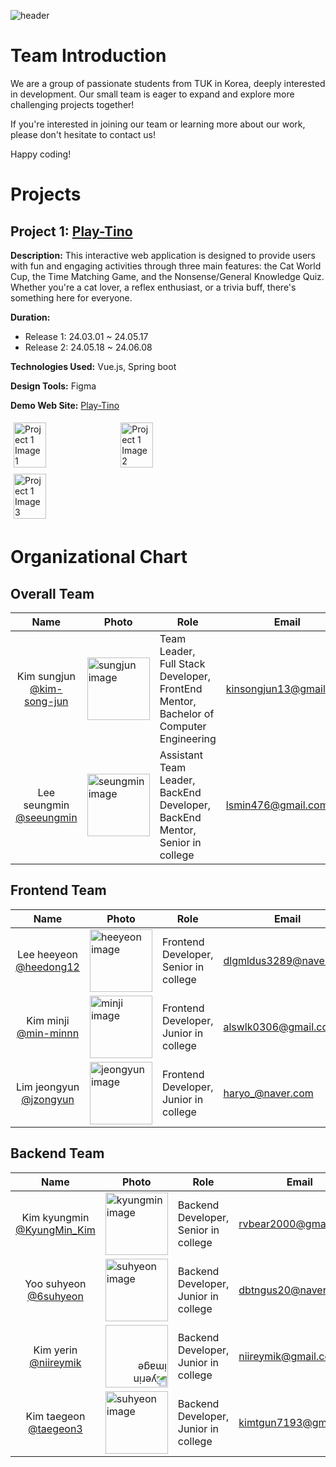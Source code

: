 ![header](https://capsule-render.vercel.app/api?type=soft&color=auto&height=150&section=header&text=Dev-TINO&fontSize=70&animation=twinkling)

<!--

**Here are some ideas to get you started:**

🙋‍♀️ A short introduction - what is your organization all about?
🌈 Contribution guidelines - how can the community get involved?
👩‍💻 Useful resources - where can the community find your docs? Is there anything else the community should know?
🍿 Fun facts - what does your team eat for breakfast?
🧙 Remember, you can do mighty things with the power of [Markdown](https://docs.github.com/github/writing-on-github/getting-started-with-writing-and-formatting-on-github/basic-writing-and-formatting-syntax)
-->


# Team Introduction


We are a group of passionate students from TUK in Korea, deeply interested in development. Our small team is eager to expand and explore more challenging projects together!

If you're interested in joining our team or learning more about our work, please don't hesitate to contact us!

Happy coding!


# Projects

## Project 1: [Play-Tino](https://github.com/DEV-TINO/PLAY-TINO)

**Description:** This interactive web application is designed to provide users with fun and engaging activities through three main features: the Cat World Cup, the Time Matching Game, and the Nonsense/General Knowledge Quiz. Whether you're a cat lover, a reflex enthusiast, or a trivia buff, there's something here for everyone.

**Duration:** 
- Release 1: 24.03.01 ~ 24.05.17
- Release 2: 24.05.18 ~ 24.06.08

**Technologies Used:** Vue.js, Spring boot

**Design Tools:** Figma

**Demo Web Site:** [Play-Tino](https://play-tino.com/)

<div style="display: flex; flex-wrap: wrap; align-items: center;">
  <img src="https://github.com/DEV-TINO/.github/assets/90247223/66d0088d-b267-4232-ade4-d69dd1ffe75c" alt="Project 1 Image 1" style="width: 32%; margin: 1%;">
  <img src="https://github.com/DEV-TINO/.github/assets/90247223/9a0ba379-1543-427a-853c-17d72b4970fb" alt="Project 1 Image 2" style="width: 32%; margin: 1%;">
  <img src="https://github.com/DEV-TINO/.github/assets/90247223/6b76f61f-7b2b-4cdd-8a7a-f2d992d57bb6" alt="Project 1 Image 3" style="width: 32%; margin: 1%;">
</div>

# Organizational Chart

## Overall Team


| Name          | Photo                                                      | Role                                                        | Email                  | Blog                                             | Projects  |
| :-----------: | ---------------------------------------------------------- | ----------------------------------------------------------- | ---------------------- | ------------------------------------------------ | --------- |
| Kim sungjun <br/> [@kim-song-jun](https://github.com/kim-song-jun)  | <img src="https://github.com/DEV-TINO/.github/assets/90247223/003ec78e-d60b-4bc8-885b-a0ad4019b0ee" alt="sungjun image" width="100" />   | Team Leader, <br> Full Stack Developer, <br> FrontEnd Mentor, <br> Bachelor of Computer Engineering | kinsongjun13@gmail.com | [Sungjun's Blog](https://kim-song-jun.github.io) | Play-Tino, <br> Mango-Dariy, <br> Daily-Lucky |
| Lee seungmin <br/> [@seeungmin](https://github.com/seeungmin) | <img src="https://github.com/DEV-TINO/.github/assets/90247223/ae19927c-5ec5-406b-87f8-c18872ab90ce" alt="seungmin image" width="100" /> | Assistant Team Leader, <br> BackEnd Developer, <br> BackEnd Mentor, <br> Senior in college | lsmin476@gmail.com | [Seungmin's Blog](https://seeungmin.github.io/)           | Play-Tino |

## Frontend Team

| Name        | Photo                                                  | Role                                  | Email            | Blog                                 | Projects               |
| :-----------: | ------------------------------------------------------ | ------------------------------------- | ---------------- | ------------------------------------ | ---------------------- |
| Lee heeyeon <br/> [@heedong12](https://github.com/heedong12)  | <img src="https://github.com/user-attachments/assets/90b46dd2-9ffd-4ca0-a272-b4cafbce0008" alt="heeyeon image" width="100" /> | Frontend Developer, <br> Senior in college | dlgmldus3289@naver.com | [Heeyeon's Blog](https://heedonguri.tistory.com/) |             |
| Kim minji <br/> [@min-minnn](https://github.com/min-minnn)  | <img src="https://github.com/DEV-TINO/.github/assets/90247223/10cec61d-5ffc-446a-82d7-438977de5e02" alt="minji image" width="100" /> | Frontend Developer, <br> Junior in college | alswlk0306@gmail.com | [Minji's Blog](https://alswlfjddl.tistory.com/) | Play-Tino, <br> Mango-Diary |
| Lim jeongyun <br/> [@jzongyun](https://github.com/jzongyun) | <img src="https://github.com/DEV-TINO/.github/assets/90247223/bb945917-d472-47fb-8992-3dc83c188c9b" alt="jeongyun image" width="100" /> | Frontend Developer, <br> Junior in college | haryo_@naver.com  | [Jeongyun's Blog](https://hmyang.tistory.com)   | Play-Tino, <br> Mango-Diary |


## Backend Team


| Name        | Photo                                                          | Role                                 | Email               | Blog                                       | Projects  |
| :---------: | -------------------------------------------------------------- | ------------------------------------ | ------------------- | ------------------------------------------ | --------- |
| Kim kyungmin <br/> [@KyungMin_Kim](https://github.com/rvbear) | <img src="https://github.com/DEV-TINO/.github/assets/90247223/80c12615-f72e-4b65-8cd8-b6514a9b2053" alt="kyungmin image" width="100" />     | Backend Developer, <br> Senior in college | rvbear2000@gmail.com   | [Kyungmin's Blog](https://velog.io/@rvbear/posts)     |  |
| Yoo suhyeon <br/> [@6suhyeon](https://github.com/6suhyeon) | <img src="https://github.com/DEV-TINO/.github/assets/90247223/a6130f79-8722-48e8-9a44-ca17016e1788" alt="suhyeon image" width="100" />     | Backend Developer, <br> Junior in college | dbtngus20@naver.com   | [Suhyeon's Blog](https://blog.naver.com/dbtngus20)     | Play-Tino |
| Kim yerin <br/> [@niireymik](https://github.com/niireymik) | <img src="https://github.com/DEV-TINO/.github/assets/90247223/c3f3d02e-8306-48aa-9f75-74ebf7f61e89" style="transform: rotate(180deg);" alt="yerin image" width="100" />  | Backend Developer, <br> Junior in college | niireymik@gmail.com | [Yerin's Blog](https://velog.io/@niireymik/posts) | Play-Tino |
| Kim taegeon <br/> [@taegeon3](https://github.com/taegeon3) | <img src="https://github.com/DEV-TINO/.github/assets/90247223/d5d26d1c-987a-466f-9320-798a0470557e" alt="suhyeon image" width="100" /> | Backend Developer, <br> Junior in college | kimtgun7193@gmail.com | [Teagon's Blog](https://idyidy.tistory.com/) | Play-Tino |

